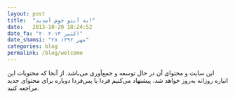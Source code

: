 ```yaml
---
layout: post
title:  "به آنتو خوش آمدید!"
date:   2013-10-20 18:24:52
date_fa: "۲۰ اکتبر ۲۰۱۳"
date_shamsi: "۲۸ مهر ۱۳۹۲"
categories: blog
permalink: /blog/welcome
---
```


این سایت و محتوای آن در حال توسعه و جمع‌آوری می‌باشد. از آنجا که محتویات این انباره روزانه به‌روز خواهد شد، پیشنهاد می‌کنیم فردا یا پس‌فردا دوباره برای محتوای جدید مراجعه کنید.
